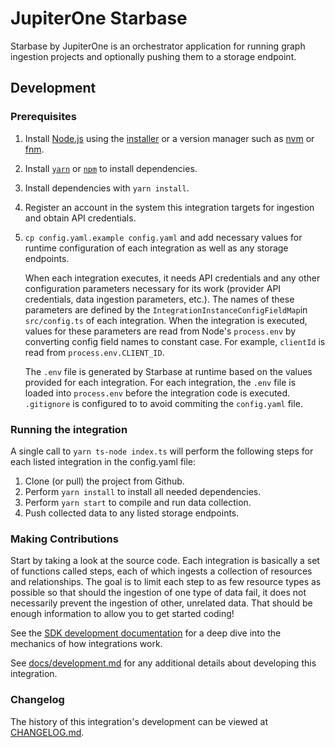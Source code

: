 # JupiterOne Starbase

Starbase by JupiterOne is an orchestrator application for running graph
ingestion projects and optionally pushing them to a storage endpoint.

<!-- TODO review licensing (matched existing graph-* projects) -->

<!-- TODO use commander for CLI -->

<!-- TODO add functinality to kick off docker Neo4j image. -->

## Development

### Prerequisites

1. Install [Node.js](https://nodejs.org/) using the
   [installer](https://nodejs.org/en/download/) or a version manager such as
   [nvm](https://github.com/nvm-sh/nvm) or [fnm](https://github.com/Schniz/fnm).
2. Install [`yarn`](https://yarnpkg.com/getting-started/install) or
   [`npm`](https://github.com/npm/cli#installation) to install dependencies.
3. Install dependencies with `yarn install`.
4. Register an account in the system this integration targets for ingestion and
   obtain API credentials.
5. `cp config.yaml.example config.yaml` and add necessary values for runtime 
   configuration of each integration as well as any storage endpoints.

   When each integration executes, it needs API credentials and any other
   configuration parameters necessary for its work (provider API credentials,
   data ingestion parameters, etc.). The names of these parameters are defined
   by the `IntegrationInstanceConfigFieldMap`in `src/config.ts` of each
   integration. When the integration is executed, values for these parameters 
   are read from Node's `process.env` by converting config field names to 
   constant case. For example, `clientId` is read from `process.env.CLIENT_ID`.

   The `.env` file is generated by Starbase at runtime based on the values
   provided for each integration.  For each integration, the `.env` file is
   loaded into `process.env` before the integration code is executed. 
   `.gitignore` is configured to to avoid commiting the `config.yaml` file.

### Running the integration

A single call to `yarn ts-node index.ts` will perform the following steps for 
each listed integration in the config.yaml file:
  1. Clone (or pull) the project from Github.
  2. Perform `yarn install` to install all needed dependencies.
  3. Perform `yarn start` to compile and run data collection.
  4. Push collected data to any listed storage endpoints.

### Making Contributions

Start by taking a look at the source code. Each integration is basically a set
of functions called steps, each of which ingests a collection of resources and
relationships. The goal is to limit each step to as few resource types as
possible so that should the ingestion of one type of data fail, it does not
necessarily prevent the ingestion of other, unrelated data. That should be
enough information to allow you to get started coding!

See the
[SDK development documentation](https://github.com/JupiterOne/sdk/blob/main/docs/integrations/development.md)
for a deep dive into the mechanics of how integrations work.

See [docs/development.md](docs/development.md) for any additional details about
developing this integration.

### Changelog

The history of this integration's development can be viewed at
[CHANGELOG.md](CHANGELOG.md).



